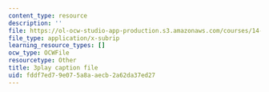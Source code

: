 ```yaml
---
content_type: resource
description: ''
file: https://ol-ocw-studio-app-production.s3.amazonaws.com/courses/14-01-principles-of-microeconomics-fall-2018/fddf7ed79e075a8aaecb2a62da37ed27_jsiCft5v2dk.vtt
file_type: application/x-subrip
learning_resource_types: []
ocw_type: OCWFile
resourcetype: Other
title: 3play caption file
uid: fddf7ed7-9e07-5a8a-aecb-2a62da37ed27
---
```

